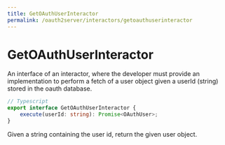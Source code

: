 ```yaml
---
title: GetOAuthUserInteractor
permalink: /oauth2server/interactors/getoauthuserinteractor
---
```


# GetOAuthUserInteractor

An interface of an interactor, where the developer must provide an implementation to perform a fetch of a user object given a userId (string) stored in the oauth database.

```typescript
// Typescript
export interface GetOAuthUserInteractor {
    execute(userId: string): Promise<OAuthUser>;
}
```

Given a string containing the user id, return the given user object.
